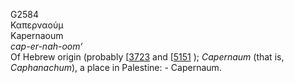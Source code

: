 G2584  
Καπερναούμ  
Kapernaoum  
*cap-er-nah-oom‘*  
Of Hebrew origin (probably \[[3723](h3723) and \[[5151](h5151) );
*Capernaum* (that is, *Caphanachum*), a place in Palestine: -
Capernaum.  
